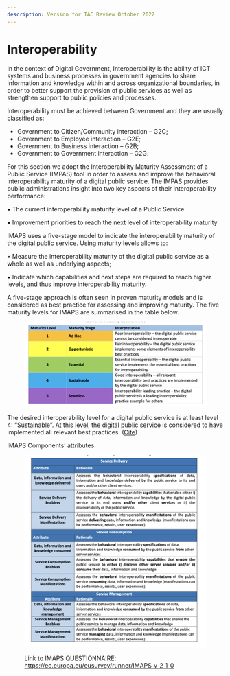 ```yaml
---
description: Version for TAC Review October 2022
---
```


# Interoperability

In the context of Digital Government, Interoperability is the ability of ICT systems and business processes in government agencies to share information and knowledge within and across organizational boundaries, in order to better support the provision of public services as well as strengthen support to public policies and processes.&#x20;

&#x20;

Interoperability must be achieved between Government and  they are usually classified as: &#x20;

* Government to Citizen/Community interaction – G2C;&#x20;
* Government to Employee interaction – G2E; &#x20;
* Government to Business interaction – G2B; &#x20;
* Government to Government interaction – G2G.&#x20;

&#x20;

For this section we adopt the Interoperability Maturity Assessment of a Public Service (IMPAS)  tool in order to assess and improve the behavioral interoperability maturity of a digital public service.  The IMPAS provides public administrations insight into two key aspects of their interoperability performance:&#x20;

• The current interoperability maturity level of a Public Service&#x20;

• Improvement priorities to reach the next level of interoperability maturity&#x20;

&#x20;

IMAPS uses a five-stage model to indicate the interoperability maturity of the digital public service. Using maturity levels allows to:&#x20;

• Measure the interoperability maturity of the digital public service as a whole as well as underlying aspects;&#x20;

• Indicate which capabilities and next steps are required to reach higher levels, and thus improve interoperability maturity.&#x20;

&#x20;&#x20;

A five-stage approach is often seen in proven maturity models and is considered as best practice for assessing and improving maturity. The five maturity levels for IMAPS are summarised in the table below.&#x20;

<figure><img src="../../../.gitbook/assets/GetImage (15).png" alt=""><figcaption></figcaption></figure>

The desired interoperability level for a digital public service is at least level 4: “Sustainable”. At this level, the digital public service is considered to have implemented all relevant best practices. ([Cite](https://joinup.ec.europa.eu/sites/default/files/distribution/access\_url/2021-09/6314de11-0846-4fa6-970f-58feca63aede/IMAPS%20v2.0.0%20User%20Guide.pdf))

IMAPS Components’ attributes&#x20;

<figure><img src="../../../.gitbook/assets/GetImage (16).png" alt=""><figcaption><p>Link to IMAPS QUESTIONNAIRE: <a href="https://ec.europa.eu/eusurvey/runner/IMAPS_v_2_1_0">https://ec.europa.eu/eusurvey/runner/IMAPS_v_2_1_0</a> </p></figcaption></figure>

